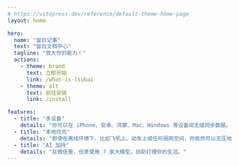 ```yaml
---
# https://vitepress.dev/reference/default-theme-home-page
layout: home

hero:
  name: "留白记事"
  text: "留白文档中心"
  tagline: "放大你的能力！"
  actions:
    - theme: brand
      text: 立即开始
      link: /what-is-liubai
    - theme: alt
      text: 前往安装
      link: /install

features:
  - title: "多设备"
    details: "你可以在 iPhone、安卓、鸿蒙、Mac、Windows 等设备间无缝同步数据。"
  - title: "本地优先"
    details: "即使在离线环境下，比如飞机上、动车上或任何弱网空间，你依然可以无压地使用。"
  - title: "AI 加持"
    details: "在微信里，任意使用 7 家大模型，协助打理你的生活。"
---
```


